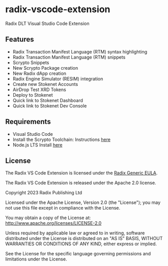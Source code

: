 # radix-vscode-extension

Radix DLT Visual Studio Code Extension

## Features

- Radix Transaction Manifest Language (RTM) syntax highlighting
- Radix Transaction Manifest Language (RTM) snippets
- Scrypto Snippets
- New Scrypto Package creation
- New Radix dApp creation
- Radix Engine Simulator (RESIM) integration
- Create new Stokenet Accounts
- AirDrop Test XRD Tokens
- Deploy to Stokenet
- Quick link to Stokenet Dashboard
- Quick link to Stokenet Dev Console

## Requirements

- Visual Studio Code
- Install the Scrypto Toolchain: Instructions [here](https://docs.radixdlt.com/docs/getting-rust-scrypto)
- Node.js LTS Install [here](https://nodejs.org/en/download/)

## License

The Radix VS Code Extension is licensed under the [Radix Generic EULA](https://www.radixdlt.com/terms/genericEULA).

The Radix VS Code Extension is released under the Apache 2.0 license.

Copyright 2023 Radix Publishing Ltd

Licensed under the Apache License, Version 2.0 (the "License"); you may not use this file except in compliance with the License.

You may obtain a copy of the License at: http://www.apache.org/licenses/LICENSE-2.0

Unless required by applicable law or agreed to in writing, software distributed under the License is distributed on an "AS IS" BASIS, WITHOUT WARRANTIES OR CONDITIONS OF ANY KIND, either express or implied.

See the License for the specific language governing permissions and limitations under the License.
